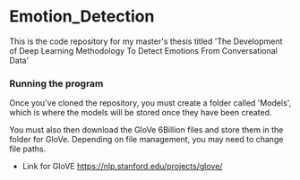 # Emotion_Detection
This is the code repository for my master's thesis titled 'The Development of Deep Learning Methodology To Detect Emotions From Conversational Data'

### Running the program
Once you've cloned the repository, you must create a folder called 'Models', which is where the models will be stored once they have been created. 

You must also then download the GloVe 6Billion files and store them in the folder for GloVe. Depending on file management, you may need to change file paths. 
- Link for GloVE https://nlp.stanford.edu/projects/glove/

